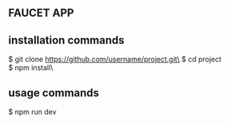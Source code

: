 ## FAUCET APP

## installation commands
$ git clone https://github.com/username/project.git\
$ cd project\
$ npm install\

## usage commands
$ npm run dev


